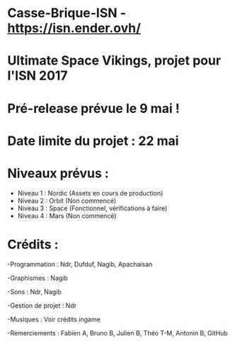 # Casse-Brique-ISN - https://isn.ender.ovh/
# Ultimate Space Vikings, projet pour l'ISN 2017
# Pré-release prévue le 9 mai !
# Date limite du projet : 22 mai

# Niveaux prévus :
  - Niveau 1 : Nordic (Assets en cours de production)
  - Niveau 2 : Orbit (Non commencé)
  - Niveau 3 : Space (Fonctionnel, vérifications à faire)
  - Niveau 4 : Mars (Non commencé)

# Crédits :

-Programmation : Ndr, Dufduf, Nagib, Apachaisan

-Graphismes : Nagib

-Sons : Ndr, Nagib

-Gestion de projet : Ndr

-Musiques : Voir crédits ingame

-Remerciements : Fabien A, Bruno B, Julien B, Théo T-M, Antonin B, GitHub
